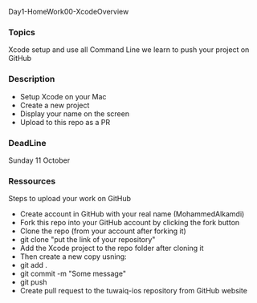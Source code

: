 Day1-HomeWork00-XcodeOverview

###  Topics

Xcode setup and use all Command Line we learn to push your project on GitHub

### Description

* Setup Xcode on your Mac
* Create a new project
* Display your name on the screen
* Upload to this repo as a PR

### DeadLine

Sunday 11 October

### Ressources

Steps to upload your work on GitHub

* Create account in GitHub with your real name (MohammedAlkamdi)
* Fork this repo into your GitHub account by clicking the fork button
* Clone the repo (from your account after forking it)
* git clone "put the link of your repository"
* Add the Xcode project to the repo folder after cloning it
* Then create a new copy usning:
* git add .
* git commit -m "Some message"
* git push
* Create pull request to the tuwaiq-ios repository from GitHub website
